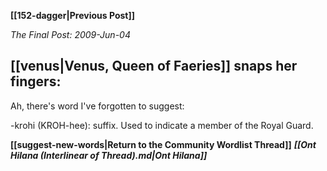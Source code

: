 **[[152-dagger|Previous Post]]**

_The Final Post: 2009-Jun-04_
## [[venus|Venus, Queen of Faeries]] snaps her fingers:

Ah, there's word I've forgotten to suggest:

-krohi (KROH-hee): suffix. Used to indicate a member of the Royal Guard.

**[[suggest-new-words|Return to the Community Wordlist Thread]]**
**_[[Ont Hilana (Interlinear of Thread).md|Ont Hilana]]_**
